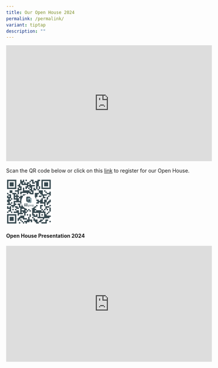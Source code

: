 ```yaml
---
title: Our Open House 2024
permalink: /permalink/
variant: tiptap
description: ""
---
```

<div class="iframe-wrapper">
<iframe height="315" width="560" allowfullscreen="true" frameborder="0" src="https://www.youtube.com/embed/3okIM2dv5uw?si=BiWPrs_l9mlh-Der"></iframe>
</div>
<p>Scan the QR code below or click on this <a href="https://go.gov.sg/mkoh2024" rel="noopener noreferrer nofollow" target="_blank">link</a> to register for our Open House.</p>
<div class="isomer-image-wrapper">
<img style="width: 25%;" height="auto" width="100%" alt="" src="/images/Mkoasis/qrcode.png">
</div>
<h4>Open House Presentation 2024</h4>
<div class="iframe-wrapper">
<iframe height="315" width="560" allowfullscreen="true" frameborder="0" src="https://www.youtube.com/embed/LDZFDIT0OxQ?si=GF3rKpPBSGm7LFV7&amp;start=1"></iframe>
</div>
<p></p>